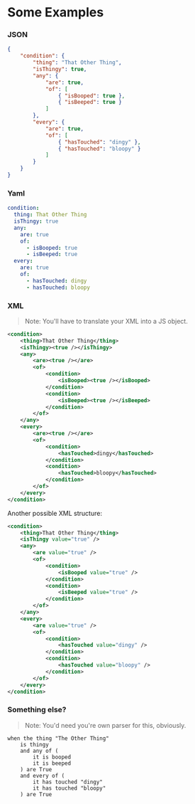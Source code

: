 Some Examples
=============

### JSON

```json
{
	"condition": {
		"thing": "That Other Thing",
		"isThingy": true,
		"any": {
			"are": true,
			"of": [
				{ "isBooped": true },
				{ "isBeeped": true }
			]
		},
		"every": {
			"are": true,
			"of": [
				{ "hasTouched": "dingy" },
				{ "hasTouched": "bloopy" }
			]
		}
	}
}
```

### Yaml

```yaml
condition:
  thing: That Other Thing
  isThingy: true
  any:
    are: true
    of:
      - isBooped: true
      - isBeeped: true
  every:
    are: true
    of:
      - hasTouched: dingy
      - hasTouched: bloopy
```

### XML

> Note: You'll have to translate your XML into a JS object.

```xml
<condition>
	<thing>That Other Thing</thing>
	<isThingy><true /></isThingy>
	<any>
		<are><true /></are>
		<of>
			<condition>
				<isBooped><true /></isBooped>
			</condition>
			<condition>
				<isBeeped><true /></isBeeped>
			</condition>
		</of>
	</any>
	<every>
		<are><true /></are>
		<of>
			<condition>
				<hasTouched>dingy</hasTouched>
			</condition>
			<condition>
				<hasTouched>bloopy</hasTouched>
			</condition>
		</of>
	</every>
</condition>
```

Another possible XML structure:

```xml
<condition>
	<thing>That Other Thing</thing>
	<isThingy value="true" />
	<any>
		<are value="true" />
		<of>
			<condition>
				<isBooped value="true" />
			</condition>
			<condition>
				<isBeeped value="true" />
			</condition>
		</of>
	</any>
	<every>
		<are value="true" />
		<of>
			<condition>
				<hasTouched value="dingy" />
			</condition>
			<condition>
				<hasTouched value="bloopy" />
			</condition>
		</of>
	</every>
</condition>
```

### Something else?

> Note: You'd need you're own parser for this, obviously.

```
when the thing "The Other Thing"
	is thingy
	and any of (
		it is booped
		it is beeped
	) are True
	and every of (
		it has touched "dingy"
		it has touched "bloopy"
	) are True
```
